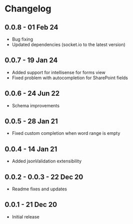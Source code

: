 # Changelog

## 0.0.8 - 01 Feb 24

- Bug fixing
- Updated dependencies (socket.io to the latest version)

## 0.0.7 - 19 Jan 24

- Added support for intellisense for forms view
- Fixed problem with autocompletion for SharePoint fields

## 0.0.6 - 24 Jun 22

- Schema improvements

## 0.0.5 - 28 Jan 21

- Fixed custom completion when word range is empty

## 0.0.4 - 14 Jan 21

- Added jsonValidation extensibility

## 0.0.2 - 0.0.3 - 22 Dec 20

- Readme fixes and updates

## 0.0.1 - 21 Dec 20

- Initial release
